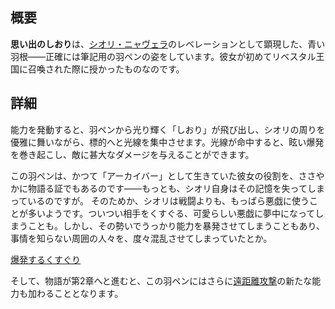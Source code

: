 <!-- title: 思い出のしおり -->

<!-- quote: くすぐったい〜……あっやば、爆発しちゃった！ -->

<!-- chapters: -1 -->

<!-- images: (シオリが初めて本を手にする場面), (インベントリに表示された思い出のしおり), (思い出のしおりの能力発動シーン) -->

<!-- model: true -->

## 概要

**思い出のしおり**は、[シオリ・ニャヴェラ](#entry:shiori-entry)のレベレーションとして顕現した、青い羽根――正確には筆記用の羽ペンの姿をしています。彼女が初めてリベスタル王国に召喚された際に授かったものなのです。

## 詳細

能力を発動すると、羽ペンから光り輝く「しおり」が飛び出し、シオリの周りを優雅に舞いながら、標的へと光線を集中させます。光線が命中すると、眩い爆発を巻き起こし、敵に甚大なダメージを与えることができます。

この羽ペンは、かつて「アーカイバー」として生きていた彼女の役割を、ささやかに物語る証でもあるのです――もっとも、シオリ自身はその記憶を失ってしまっているのですが。
そのためか、シオリは戦闘よりも、もっぱら悪戯に使うことが多いようです。ついつい相手をくすぐる、可愛らしい悪戯に夢中になってしまうことも。しかし、その勢いでうっかり能力を暴発させてしまうこともあり、事情を知らない周囲の人々を、度々混乱させてしまっていたとか。

[爆発するくすぐり](#embed:https://www.youtube.com/live/LTIq_0ykLVA?feature=shared&t=7821)

そして、物語が第2章へと進むと、この羽ペンにはさらに[遠距離攻撃](#entry:revelations-entry)の新たな能力も加わることとなります。
